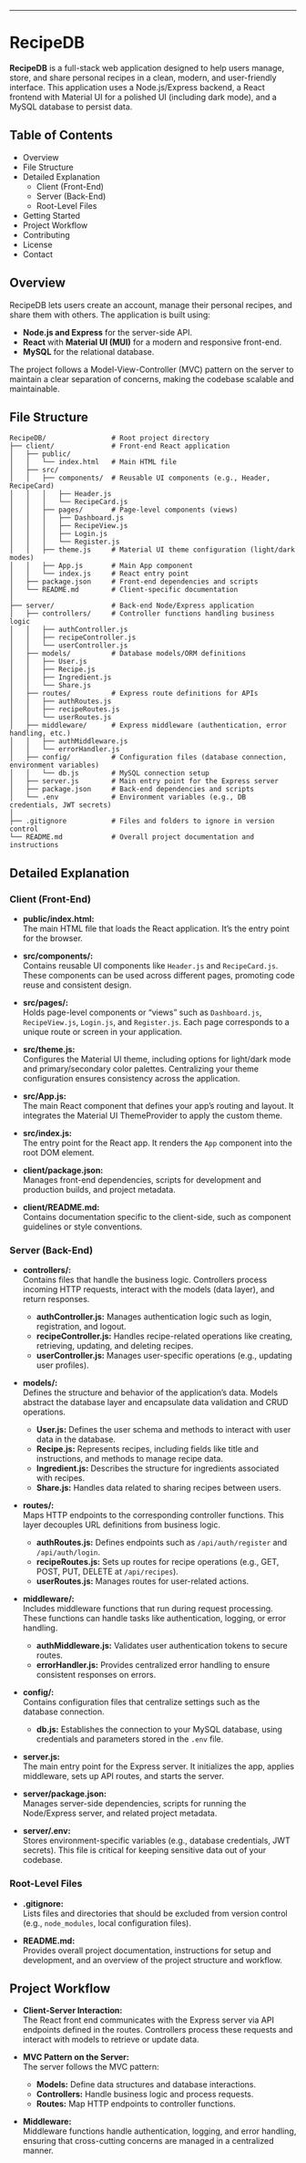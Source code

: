 ----------

# RecipeDB

**RecipeDB** is a full-stack web application designed to help users manage, store, and share personal recipes in a clean, modern, and user-friendly interface. This application uses a Node.js/Express backend, a React frontend with Material UI for a polished UI (including dark mode), and a MySQL database to persist data.

## Table of Contents

-   Overview
-   File Structure
-   Detailed Explanation
    -   Client (Front-End)
    -   Server (Back-End)
    -   Root-Level Files
-   Getting Started
-   Project Workflow
-   Contributing
-   License
-   Contact

## Overview

RecipeDB lets users create an account, manage their personal recipes, and share them with others. The application is built using:

-   **Node.js and Express** for the server-side API.
-   **React** with **Material UI (MUI)** for a modern and responsive front-end.
-   **MySQL** for the relational database.

The project follows a Model-View-Controller (MVC) pattern on the server to maintain a clear separation of concerns, making the codebase scalable and maintainable.

## File Structure

```
RecipeDB/                # Root project directory
├── client/              # Front-end React application
│   ├── public/
│   │   └── index.html   # Main HTML file
│   ├── src/
│   │   ├── components/  # Reusable UI components (e.g., Header, RecipeCard)
│   │   │   ├── Header.js
│   │   │   └── RecipeCard.js
│   │   ├── pages/       # Page-level components (views)
│   │   │   ├── Dashboard.js
│   │   │   ├── RecipeView.js
│   │   │   ├── Login.js
│   │   │   └── Register.js
│   │   ├── theme.js     # Material UI theme configuration (light/dark modes)
│   │   ├── App.js       # Main App component
│   │   └── index.js     # React entry point
│   ├── package.json     # Front-end dependencies and scripts
│   └── README.md        # Client-specific documentation
│
├── server/              # Back-end Node/Express application
│   ├── controllers/     # Controller functions handling business logic
│   │   ├── authController.js
│   │   ├── recipeController.js
│   │   └── userController.js
│   ├── models/          # Database models/ORM definitions
│   │   ├── User.js
│   │   ├── Recipe.js
│   │   ├── Ingredient.js
│   │   └── Share.js
│   ├── routes/          # Express route definitions for APIs
│   │   ├── authRoutes.js
│   │   ├── recipeRoutes.js
│   │   └── userRoutes.js
│   ├── middleware/      # Express middleware (authentication, error handling, etc.)
│   │   ├── authMiddleware.js
│   │   └── errorHandler.js
│   ├── config/          # Configuration files (database connection, environment variables)
│   │   └── db.js        # MySQL connection setup
│   ├── server.js        # Main entry point for the Express server
│   ├── package.json     # Back-end dependencies and scripts
│   └── .env             # Environment variables (e.g., DB credentials, JWT secrets)
│
├── .gitignore           # Files and folders to ignore in version control
└── README.md            # Overall project documentation and instructions

```

## Detailed Explanation

### Client (Front-End)

-   **public/index.html:**  
    The main HTML file that loads the React application. It’s the entry point for the browser.
    
-   **src/components/:**  
    Contains reusable UI components like `Header.js` and `RecipeCard.js`. These components can be used across different pages, promoting code reuse and consistent design.
    
-   **src/pages/:**  
    Holds page-level components or “views” such as `Dashboard.js`, `RecipeView.js`, `Login.js`, and `Register.js`. Each page corresponds to a unique route or screen in your application.
    
-   **src/theme.js:**  
    Configures the Material UI theme, including options for light/dark mode and primary/secondary color palettes. Centralizing your theme configuration ensures consistency across the application.
    
-   **src/App.js:**  
    The main React component that defines your app’s routing and layout. It integrates the Material UI ThemeProvider to apply the custom theme.
    
-   **src/index.js:**  
    The entry point for the React app. It renders the `App` component into the root DOM element.
    
-   **client/package.json:**  
    Manages front-end dependencies, scripts for development and production builds, and project metadata.
    
-   **client/README.md:**  
    Contains documentation specific to the client-side, such as component guidelines or style conventions.
    

### Server (Back-End)

-   **controllers/:**  
    Contains files that handle the business logic. Controllers process incoming HTTP requests, interact with the models (data layer), and return responses.
    
    -   **authController.js:** Manages authentication logic such as login, registration, and logout.
    -   **recipeController.js:** Handles recipe-related operations like creating, retrieving, updating, and deleting recipes.
    -   **userController.js:** Manages user-specific operations (e.g., updating user profiles).
-   **models/:**  
    Defines the structure and behavior of the application’s data. Models abstract the database layer and encapsulate data validation and CRUD operations.
    
    -   **User.js:** Defines the user schema and methods to interact with user data in the database.
    -   **Recipe.js:** Represents recipes, including fields like title and instructions, and methods to manage recipe data.
    -   **Ingredient.js:** Describes the structure for ingredients associated with recipes.
    -   **Share.js:** Handles data related to sharing recipes between users.
-   **routes/:**  
    Maps HTTP endpoints to the corresponding controller functions. This layer decouples URL definitions from business logic.
    
    -   **authRoutes.js:** Defines endpoints such as `/api/auth/register` and `/api/auth/login`.
    -   **recipeRoutes.js:** Sets up routes for recipe operations (e.g., GET, POST, PUT, DELETE at `/api/recipes`).
    -   **userRoutes.js:** Manages routes for user-related actions.
-   **middleware/:**  
    Includes middleware functions that run during request processing. These functions can handle tasks like authentication, logging, or error handling.
    
    -   **authMiddleware.js:** Validates user authentication tokens to secure routes.
    -   **errorHandler.js:** Provides centralized error handling to ensure consistent responses on errors.
-   **config/:**  
    Contains configuration files that centralize settings such as the database connection.
    
    -   **db.js:** Establishes the connection to your MySQL database, using credentials and parameters stored in the `.env` file.
-   **server.js:**  
    The main entry point for the Express server. It initializes the app, applies middleware, sets up API routes, and starts the server.
    
-   **server/package.json:**  
    Manages server-side dependencies, scripts for running the Node/Express server, and related project metadata.
    
-   **server/.env:**  
    Stores environment-specific variables (e.g., database credentials, JWT secrets). This file is critical for keeping sensitive data out of your codebase.
    

### Root-Level Files

-   **.gitignore:**  
    Lists files and directories that should be excluded from version control (e.g., `node_modules`, local configuration files).
    
-   **README.md:**  
    Provides overall project documentation, instructions for setup and development, and an overview of the project structure and workflow.    

## Project Workflow

-   **Client-Server Interaction:**  
    The React front end communicates with the Express server via API endpoints defined in the routes. Controllers process these requests and interact with models to retrieve or update data.
    
-   **MVC Pattern on the Server:**  
    The server follows the MVC pattern:
    
    -   **Models:** Define data structures and database interactions.
    -   **Controllers:** Handle business logic and process requests.
    -   **Routes:** Map HTTP endpoints to controller functions.
-   **Middleware:**  
    Middleware functions handle authentication, logging, and error handling, ensuring that cross-cutting concerns are managed in a centralized manner.
